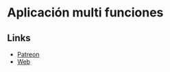 # Aplicación multi funciones



## Links

* [Patreon](https://www.patreon.com/MiniBoy)
* [Web](https://byad12.pages.dev)
